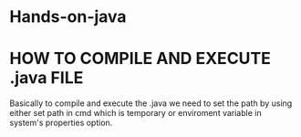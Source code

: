 # Hands-on-java
# HOW TO COMPILE AND EXECUTE .java FILE

Basically to compile and execute the .java we need to set the path by using either set path in cmd which is temporary or enviroment variable in system's properties option. 
